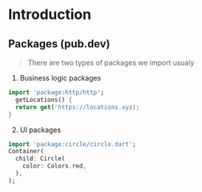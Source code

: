 # Introduction
## Packages (pub.dev)

> There are two types of packages we import usualy

1. Business logic packages
```dart
import 'package:http/http';
  getLocations() {
  return get('https://locations.xyz);
}
```

2. UI packages
```dart
import 'package:circle/circle.dart';
Container(
  child: Circle(
    color: Colors.red,
  ),
);
```
